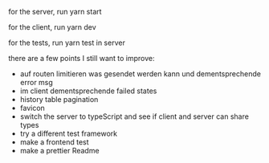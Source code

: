 for the server, run yarn start

for the client, run yarn dev

for the tests, run yarn test in server

there are a few points I still want to improve:
- auf routen limitieren was gesendet werden kann und dementsprechende error msg
- im client dementsprechende failed states
- history table pagination
- favicon
- switch the server to typeScript and see if client and server can share types
- try a different test framework
- make a frontend test
- make a prettier Readme
